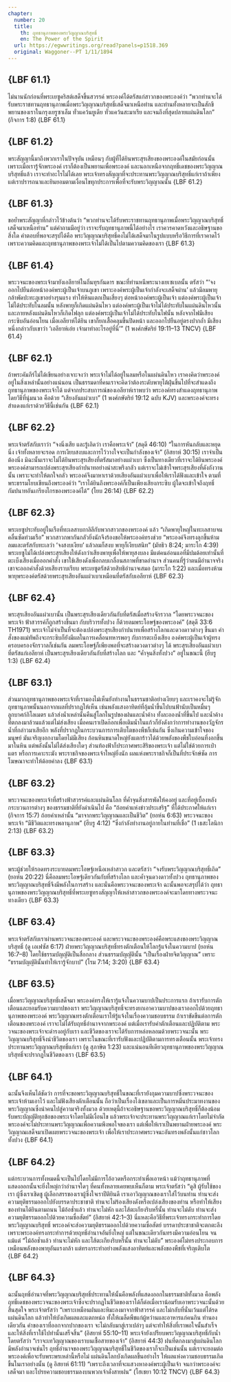 ```yaml
---
chapter:
  number: 20
  title:
    th: ฤทธานุภาพของพระวิญญาณบริสุทธิ์
    en: The Power of the Spirit
  url: https://egwwritings.org/read?panels=p1518.369
  original: Waggoner--PT 1/11/1894
---
```


## {LBF 61.1}

ไม่นานนักก่อนที่พระเยซูคริสต์เสด็จขึ้นสวรรค์ พระองค์ได้ตรัสแก่สาวกของพระองค์ว่า “พวกท่านจะได้รับพระราชทานฤทธานุภาพเมื่อพระวิญญาณบริสุทธิ์เสด็จมาเหนือท่าน และท่านทั้งหลายจะเป็นสักขีพยานของเราในกรุงเยรูซาเล็ม ทั่วแคว้นยูเดีย ทั่วแคว้นสะมาเรีย และจนถึงที่สุดปลายแผ่นดินโลก” (กิจการ 1:8) {LBF 61.1}

## {LBF 61.2}

พระสัญญานี้มาถึงพวกเราในปัจจุบัน เหมือนๆ กับผู้ที่ได้ยินพระสุรเสียงของพระองค์ในสมัยก่อนนั้น เพราะเมื่อเรารู้จักพระองค์ เราก็ต้องเป็นพยานเพื่อพระองค์ และนอกเหนือจากฤทธิ์เดชของพระวิญญาณบริสุทธิ์แล้ว เราจะทำอะไรไม่ได้เลย พระเจ้าทรงสัญญาที่จะประทานพระวิญญาณบริสุทธิ์แก่เราถ้าเพียงแต่เราปรารถนาและยินยอมตามเงื่อนไขทุกประการเพื่อที่จะรับพระวิญญาณนั้น {LBF 61.2}

## {LBF 61.3}

ขอย้ำพระสัญญาที่กล่าวไว้ข้างต้นว่า “พวกท่านจะได้รับพระราชทานฤทธานุภาพเมื่อพระวิญญาณบริสุทธิ์เสด็จมาเหนือท่าน” แต่คำถามมีอยู่ว่า เราจะรับฤทธานุภาพนี้ได้อย่างไร เราควรคาดหวังและอธิษฐานขอสิ่งใด คำตอบที่พอจะสรุปได้คือ พระวิญญาณบริสุทธิ์คงไม่ได้เสด็จมาในรูปแบบหรือวิธีการที่เราคาดไว้ เพราะความคิดและฤทธานุภาพของพระเจ้าไม่ได้เป็นไปตามความคิดของเรา {LBF 61.3}

## {LBF 61.4}

พระวจนะของพระเจ้ามายังเอลียาห์ในถิ่นทุรกันดาร ขณะที่ท่านหนีพระนางเยเซเบลนั้น ตรัสว่า “‘จงออกไปยืนต่อหน้าองค์พระผู้เป็นเจ้าบนภูเขา เพราะองค์พระผู้เป็นเจ้ากำลังจะเสด็จผ่าน’ แล้วมีลมพายุกล้าพัดปะทะภูเขาอย่างรุนแรง ทำให้หินแตกเป็นเสี่ยงๆ ต่อหน้าองค์พระผู้เป็นเจ้า แต่องค์พระผู้เป็นเจ้าไม่ได้ประทับในลมนั้น หลังพายุก็เกิดแผ่นดินไหว แต่องค์พระผู้เป็นเจ้าไม่ได้ประทับในแผ่นดินไหวนั้น และภายหลังแผ่นดินไหวก็เกิดไฟลุก แต่องค์พระผู้เป็นเจ้าไม่ได้ประทับในไฟนั้น หลังจากไฟมีเสียงกระซิบอันอ่อนโยน เมื่อเอลียาห์ได้ยิน เขาก็ยกเสื้อคลุมขึ้นปิดหน้า และออกไปยืนอยู่ตรงปากถ้ำ มีเสียงหนึ่งกล่าวกับเขาว่า ‘เอลียาห์เอ๋ย เจ้ามาทำอะไรอยู่ที่นี่’” (1 พงศ์กษัตริย์ 19:11–13 TNCV) {LBF 61.4}

## {LBF 62.1}

ถ้าพระคัมภีร์ไม่ได้เขียนอย่างเจาะจงว่า พระเจ้าไม่ได้อยู่ในลมหรือในแผ่นดินไหว เราคงคิดว่าพระองค์อยู่ในสิ่งเหล่านั้นอย่างแน่นอน เป็นธรรมดาที่คนเราจะคิดว่าต้องระดับพายุไต้ฝุ่นขึ้นไปที่จะสำแดงถึงฤทธานุภาพของพระเจ้าได้ แต่จากประสบการณ์ของเอลียาห์เราพบว่า พระองค์ทรงสำแดงฤทธานุภาพโดยวิธีที่นุ่มนวล คือด้วย “เสียงอันแผ่วเบา” (1 พงศ์กษัตริย์ 19:12 ฉบับ KJV) และพระองค์จะทรงสำแดงแก่เราด้วยวิธีนี้เช่นกัน {LBF 62.1}

## {LBF 62.2}

พระเจ้าตรัสกับเราว่า “จงนิ่งเสีย และรู้เถิดว่า เราคือพระเจ้า” (สดุดี 46:10) “ในการหันกลับและหยุดนิ่ง เจ้าทั้งหลายจะรอด การเงียบสงบและการไว้วางใจจะเป็นกำลังของเจ้า” (อิสยาห์ 30:15) เราจำเป็นต้องนิ่ง มิฉะนั้นเราจะไม่ได้ยินพระสุรเสียงที่ตรัสมาอย่างแผ่วเบา ซึ่งเป็นทางเดียวที่เราจะได้ยินพระองค์ พระองค์สามารถเปล่งพระสุรเสียงกำปนาทอย่างน่าสะพรึงกลัว แต่เราจะไม่เข้าใจพระสุรเสียงที่ดังกังวานนั้น เพราะจะทำให้ตกใจกลัว พระองค์จึงมาหาเราด้วยเสียงอันแผ่วเบาเพื่อให้เราได้ฟังและเข้าใจ ตามที่พระธรรมโยบเขียนถึงพระองค์ว่า “เราได้ยินถึงพระองค์ก็เป็นเพียงเสียงกระซิบ ผู้ใดจะเข้าใจถึงฤทธิ์กัมปนาทอันเกรียงไกรของพระองค์ได้” (โยบ 26:14) {LBF 62.2}

## {LBF 62.3}

พระเยซูประทับอยู่ในเรือที่ทะเลสาบกาลิลีกับพวกสาวกของพระองค์ แล้ว “เกิดพายุใหญ่ในทะเลสาบจนคลื่นซัดท่วมเรือ” พวกสาวกพากันกลัวยิ่งนักจึงร้องขอให้พระองค์ทรงช่วย “พระองค์จึงทรงลุกขึ้นห้ามลมและตรัสกับทะเลว่า ‘จงสงบเงียบ’ แล้วลมก็สงบ พายุก็เงียบสนิท” (มัทธิว 8:24; มาระโก 4:39) พระเยซูไม่ได้เปล่งพระสุรเสียงให้ดังกว่าเสียงพายุเพื่อให้พายุสงบลง มีแต่คนอ่อนแอที่มีปมด้อยเท่านั้นที่ตะเบ็งเสียงเมื่อออกคำสั่ง เขาใช้เสียงดังเพื่อกลบเกลื่อนสภาพที่ขาดอำนาจ ส่วนคนที่รู้ว่าตนมีอำนาจจริง เขาจะออกคำสั่งด้วยเสียงราบเรียบ พระเยซูตรัสด้วยสิทธิอำนาจเสมอ (มาระโก 1:22) และเมื่อทรงห้ามพายุพระองค์ตรัสด้วยพระสุรเสียงอันแผ่วเบาเหมือนที่ตรัสกับเอลียาห์ {LBF 62.3}

## {LBF 62.4}

พระสุรเสียงอันแผ่วเบานั้น เป็นพระสุรเสียงเดียวกันกับที่ตรัสเมื่อสร้างจักรวาล “โดยพระวจนะของพระเจ้า ฟ้าสวรรค์ก็ถูกสร้างขึ้นมา กับบริวารทั้งปวง ก็ด้วยลมพระโอษฐ์ของพระองค์” (สดุดี 33:6 TH1971) พระเจ้าไม่จำเป็นที่จะต้องเปล่งพระสุรเสียงกำปนาทเพื่อสร้างโลกและดวงดาวต่างๆ ขึ้นมา คำสั่งของแม่ทัพถึงจะกระซิบก็ยังมีผลในการเคลื่อนทหารพอๆ กับการตะเบ็งเสียง องค์พระผู้เป็นเจ้าผู้ทรงครอบครองจักรวาลก็เช่นกัน ลมพระโอษฐ์ก็เพียงพอที่จะสร้างดวงดาวต่างๆ ได้ พระสุรเสียงอันแผ่วเบาที่ตรัสแก่เอลียาห์ เป็นพระสุรเสียงเดียวกันกับที่สร้างโลก และ “ค้ำจุนสิ่งทั้งปวง” อยู่ในขณะนี้ (ฮีบรู 1:3) {LBF 62.4}

## {LBF 63.1}

ส่วนมากฤทธานุภาพของพระเจ้าที่เรามองไม่เห็นยังทำงานในธรรมชาติอย่างเงียบๆ และเราคงจะไม่รู้จักฤทธานุภาพนั้นนอกจากผลที่ปรากฏให้เห็น เช่นพลังแสงอาทิตย์ที่อุ้มน้ำขึ้นไปบนฟ้านับเป็นหมื่นๆ ลูกบาศก์กิโลเมตร แล้วส่งน้ำเหล่านั้นคืนสู่โลกในรูปของฝนและน้ำค้าง ทั้งละอองน้ำที่ขึ้นไป และน้ำค้างที่ตกลงมาล้วนแล้วแต่ไม่ส่งเสียง เมื่อคนเราเปิดก๊อกเพื่อเติมน้ำในแก้วก็ยังดังกว่าการทำงานของวัฏจักรน้ำที่กล่าวมาเสียอีก พลังที่ปรากฏในกระบวนการการเติบโตของพืชก็เช่นกัน ซึ่งเกินความเข้าใจของมนุษย์ มันเจริญงอกงามโดยไม่มีเสียง ก้อนหินขนาดใหญ่ยังแตกร้าวได้ด้วยพลังของพืชใบอ่อนที่งอกขึ้นมาในหิน แต่พลังนั้นไม่ได้ส่งเสียงใดๆ ส่วนท้องฟ้าก็ประกาศพระสิริของพระเจ้า แต่ไม่ใช่ด้วยการเป่าแตร หรือการเคาะระฆัง พระราชกิจของพระเจ้าใหญ่ยิ่งนัก ผลแห่งพระราชกิจก็เป็นที่ประจักษ์ชัด การโฆษณาจะทำให้ด้อยค่าลง {LBF 63.1}

## {LBF 63.2}

พระวจนะของพระเจ้าที่สร้างฟ้าสวรรค์และแผ่นดินโลก ที่ค้ำจุนสิ่งสารพัดให้คงอยู่ และที่อยู่เบื้องหลังกระบวนการต่างๆ ของธรรมชาติที่ยังดำเนินไป คือ “ถ้อยคำแห่งข่าวประเสริฐ” ที่ได้ประกาศให้แก่เรา (กิจการ 15:7) ถ้อยคำเหล่านั้น “มาจากพระวิญญาณและเป็นชีวิต” (ยอห์น 6:63) พระวจนะของพระเจ้า “มีชีวิตและทรงพลานุภาพ” (ฮีบรู 4:12) “ซึ่งกำลังทำงานอยู่ภายในท่านที่เชื่อ” (1 เธสะโลนิกา 2:13) {LBF 63.2}

## {LBF 63.3}

พระผู้ช่วยให้รอดทรงระบายลมพระโอษฐ์เหนือเหล่าสาวก และตรัสว่า “จงรับพระวิญญาณบริสุทธิ์เถิด” (ยอห์น 20:22) นี่คือลมพระโอษฐ์เดียวกันกับที่สร้างโลก และค้ำจุนดวงดาวทั้งปวง ฤทธานุภาพของพระวิญญาณบริสุทธิ์จึงมีพลังในการสร้าง และนั่นคือพระวจนะของพระเจ้า ฉะนั้นพอจะสรุปได้ว่า ฤทธานุภาพของพระวิญญาณบริสุทธิ์ที่พระเยซูทรงสัญญาให้เหล่าสาวกของพระองค์จะมาโดยทางพระวจนะทางเดียว {LBF 63.3}

## {LBF 63.4}

พระเจ้าตรัสกับเราผ่านพระวจนะของพระองค์ และพระวจนะของพระองค์คือพระแสงของพระวิญญาณบริสุทธิ์ (ดู เอเฟซัส 6:17) ฝ่ายพระวิญญาณบริสุทธิ์ทรงตักเตือนให้โลกรู้แจ้งในความบาป (ยอห์น 16:7–8) โดยใช้ธรรมบัญญัติเป็นสื่อกลาง ส่วนธรรมบัญญัตินั้น “เป็นเรื่องฝ่ายจิตวิญญาณ” เพราะ “ธรรมบัญญัตินั้นทำให้เรารู้จักบาป” (โรม 7:14; 3:20) {LBF 63.4}

## {LBF 63.5}

เมื่อพระวิญญาณบริสุทธิ์เสด็จมา พระองค์ทรงให้เรารู้แจ้งในความบาปเป็นประการแรก ถ้าเรารับการตักเตือนและยอมรับความบาปของเรา พระวิญญาณบริสุทธิ์จะทรงยกเอาความบาปของเราออกไปด้วยฤทธานุภาพของพระองค์ พระวิญญาณทรงตักเตือนเราให้รู้แจ้งในเรื่องความชอบธรรม ถ้าเราขัดขืนต่อการตักเตือนของพระองค์ เราจะไม่ได้รับฤทธิ์อำนาจจากพระองค์ แต่เมื่อเรารับคำตักเตือนและปฏิบัติตาม พระวจนะของพระเจ้าจะดำรงอยู่กับเรา และชีวิตของเราจะได้รับการหล่อหลอมด้วยพระวจนะนั้น พระวิญญาณบริสุทธิ์จึงนำชีวิตของเรา เพราะในขณะที่เรารับฟังและปฏิบัติตามการทรงเตือนนั้น พระเจ้าทรงประทานพระวิญญาณบริสุทธิ์แก่เรา (ดู สุภาษิต 1:23) และแน่นอนทีเดียวฤทธานุภาพของพระวิญญาณบริสุทธิ์จะปรากฏในชีวิตของเรา {LBF 63.5}

## {LBF 64.1}

ฉะนั้นจึงเห็นได้ชัดว่า การที่จะขอพระวิญญาณบริสุทธิ์ในขณะที่เรายังกุมความบาปซึ่งพระวจนะของพระเจ้าห้ามเอาไว้ และไม่ฟังเสียงตักเตือนนั้น ถือว่าเป็นเรื่องโง่เขลาและเป็นการหมิ่นประมาทงานของพระวิญญาณซึ่งนำคนไปสู่ความจริงทั้งมวล ด้วยเหตุนี้ถ้าจะอธิษฐานขอพระวิญญาณบริสุทธิ์ก็ต้องน้อมรับพระบัญญัติทุกข้อของพระเจ้าโดยไม่มีเงื่อนไข แล้วพระเจ้าจะประทานพระวิญญาณแก่เราโดยไม่จำกัด พระองค์จะไม่ประทานพระวิญญาณเพื่อความพึงพอใจของเรา แต่เพื่อให้เราเป็นพยานฝ่ายพระองค์ พระวิญญาณเสด็จมาเปิดเผยพระวจนะของพระเจ้า เพื่อให้เราประกาศพระวจนะอันทรงพลังนั้นแก่ชาวโลกทั้งปวง {LBF 64.1}

## {LBF 64.2}

แต่กระบวนการทั้งหมดนี้จะเป็นไปโดยไม่มีการโอ้อวดหรือกระทำเพื่อเอาหน้า แม้ว่าฤทธานุภาพที่แสดงออกนั้นจะยิ่งใหญ่กว่าอำนาจใดๆ ที่คนทั้งหลายเคยพบเห็นก็ตาม พระเจ้าตรัสว่า “ดูสิ ผู้รับใช้ของเรา ผู้ซึ่งเราเชิดชู ผู้เลือกสรรของเราผู้ซึ่งใจเราปีติยินดี เราเอาวิญญาณของเราใส่ไว้บนท่าน ท่านจะส่งความยุติธรรมออกไปยังบรรดาประชาชาติ ท่านจะไม่ร้องเสียงดังหรือเปล่งเสียงของท่าน หรือทำให้เสียงของท่านได้ยินตามถนน ไม้อ้อช้ำแล้ว ท่านจะไม่หัก และไส้ตะเกียงริบหรี่นั้น ท่านจะไม่ดับ ท่านจะส่งความยุติธรรมออกไปด้วยความซื่อสัตย์” (อิสยาห์ 42:1–3) นี่แหละคือวิธีที่พระเจ้าทรงกระทำการโดยพระวิญญาณบริสุทธิ์ พระองค์จะส่งความยุติธรรมออกไปด้วยความซื่อสัตย์ บรรดาประชาชาติจะตกตะลึง เพราะพระองค์ทรงกระทำการด้วยฤทธิ์อำนาจอันยิ่งใหญ่ แต่ในขณะเดียวกันทรงมีความอ่อนโยน จนแม้แต่ “ไม้อ้อช้ำแล้ว ท่านจะไม่หัก และไส้ตะเกียงริบหรี่นั้น ท่านจะไม่ดับ” พระองค์ไม่ทรงประกอบการเหมือนพลังของพายุอันแรงกล้า แต่ทรงกระทำอย่างพลังแสงอาทิตย์และพลังของพืชที่เจริญเติบโต {LBF 64.2}

## {LBF 64.3}

ฉะนั้นฤทธิ์อำนาจที่พระวิญญาณบริสุทธิ์ประทานให้นั้นคือพลังที่แสดงออกในธรรมชาติทั้งมวล คือพลังฤทธิ์เดชของพระวจนะของพระเจ้าซึ่งจะปรากฏในชีวิตของเราได้ก็ต่อเมื่อเราน้อมรับเอาพระวจนะนั้นด้วยสิ้นสุดใจ พระเจ้าตรัสว่า “เพราะเหมือนฝนและหิมะลงมาจากฟ้าสวรรค์ และไม่กลับที่นั่นเว้นแต่ได้รดแผ่นดินโลก แล้วทำให้บังเกิดผลและแตกหน่อ ทั้งให้เมล็ดพืชแก่ผู้หว่านและอาหารแก่คนกิน ทำนองเดียวกัน คำของเราที่ออกจากปากของเรา จะไม่กลับมาสู่เราเปล่าๆ แต่จะทำให้สิ่งที่เราพอใจนั้นสำเร็จ และให้สิ่งที่เราใช้ไปทำนั้นเสร็จสิ้น” (อิสยาห์ 55:10–11) พระเจ้ายังเปรียบพระวิญญาณบริสุทธิ์กับน้ำ โดยตรัสว่า “เราจะเทวิญญาณของเราบนเชื้อสายของเจ้า” (อิสยาห์ 44:3) ฝนที่ตกลงมาสู่แผ่นดินโลกมีพลังอำนาจเช่นไร ฤทธิ์อำนาจของพระวิญญาณบริสุทธิ์ในชีวิตของเราก็จะเป็นเช่นนั้น แต่เราจะยอมต่อพระองค์เพื่อจะรับพระพรเหล่านี้หรือไม่ แผ่นดินโลกบังเกิดผลขึ้นอย่างไร ให้ผลแห่งความชอบธรรมเกิดขึ้นในเราอย่างนั้น (ดู อิสยาห์ 61:11) “เพราะถึงเวลาที่จะแสวงหาองค์พระผู้เป็นเจ้า จนกว่าพระองค์จะเสด็จมา และโปรยความชอบธรรมลงบนพวกเจ้าดั่งสายฝน” (โฮเชยา 10:12 TNCV) {LBF 64.3}
